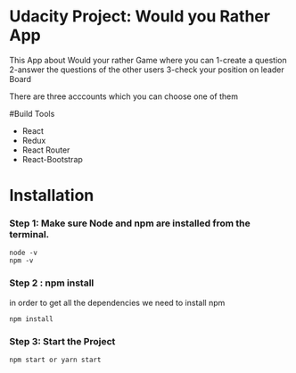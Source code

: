 # Udacity Project: Would you Rather App

This App about Would your rather Game where you can
1-create a question
2-answer the questions of the other users
3-check your position on leader Board

There are three acccounts which you can choose one of them

#Build Tools

- React
- Redux
- React Router
- React-Bootstrap

# Installation

### Step 1: Make sure Node and npm are installed from the terminal.

```
node -v
npm -v
```

### Step 2 : npm install

in order to get all the dependencies we need to install npm

```
npm install
```

### Step 3: Start the Project

```
npm start or yarn start
```
